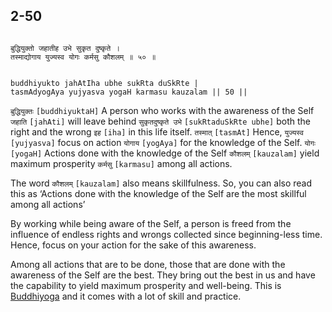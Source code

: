 ## 2-50


```shloka-sa

बुद्धियुक्तो जहातीह उभे सुकृत दुष्कृते ।
तस्माद्योगाय युज्यस्व योगः कर्मसु कौशलम् ॥ ५० ॥

```
```shloka-sa-hk

buddhiyukto jahAtIha ubhe sukRta duSkRte |
tasmAdyogAya yujyasva yogaH karmasu kauzalam || 50 ||

```
`बुद्धियुक्तः` `[buddhiyuktaH]` A person who works with the awareness of the Self `जहाति` `[jahAti]` will leave behind `सुकृतदुष्कृते उभे` `[sukRtaduSkRte ubhe]` both the right and the wrong `इह` `[iha]` in this life itself. `तस्मात्` `[tasmAt]` Hence, `युज्यस्व` `[yujyasva]` focus on action `योगाय` `[yogAya]` for the knowledge of the Self. `योगः` `[yogaH]` Actions done with the knowledge of the Self `कौशलम्` `[kauzalam]` yield maximum prosperity `कर्मसु` `[karmasu]` among all actions.

The word 
`कौशलम्` `[kauzalam]`
 also means skillfulness. So, you can also read this as ‘Actions done with the knowledge of the Self are the most skillful among all actions’




By working while being aware of the Self, a person is freed from the influence of endless rights and wrongs collected since beginning-less time. Hence, focus on your action for the sake of this awareness. 

Among all actions that are to be done, those that are done with the awareness of the Self are the best. They bring out the best in us and have the capability to yield maximum prosperity and well-being. This is 
[Buddhiyoga](buddhiyOga_a_defn)
 and it comes with a lot of skill and practice.


